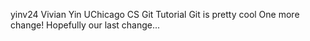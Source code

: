 yinv24 Vivian Yin
UChicago CS Git Tutorial
Git is pretty cool
One more change!
Hopefully our last change...